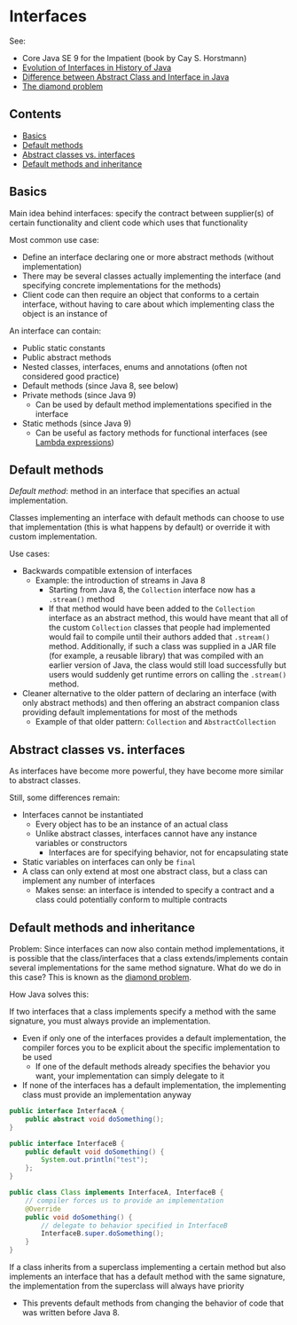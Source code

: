 # Interfaces

See:

-   Core Java SE 9 for the Impatient (book by Cay S. Horstmann)
-   [Evolution of Interfaces in History of Java](https://dzone.com/articles/evolution-of-interface-in-history-of-java)
-   [Difference between Abstract Class and Interface in Java](https://www.geeksforgeeks.org/difference-between-abstract-class-and-interface-in-java/)
-   [The diamond problem](https://en.wikipedia.org/wiki/Multiple_inheritance#The_diamond_problem)

## Contents

-   [Basics](#basics)
-   [Default methods](#default-methods)
-   [Abstract classes vs. interfaces](#abstract-classes-vs-interfaces)
-   [Default methods and inheritance](#default-methods-and-inheritance)

## Basics

Main idea behind interfaces: specify the contract between supplier(s) of certain functionality and client code which uses that functionality

Most common use case: 

-   Define an interface declaring one or more abstract methods (without implementation)
-   There may be several classes actually implementing the interface (and specifying concrete implementations for the methods)
-   Client code can then require an object that conforms to a certain interface, without having to care about which implementing class the object is an instance of

An interface can contain:

-   Public static constants
-   Public abstract methods
-   Nested classes, interfaces, enums and annotations (often not considered good practice)
-   Default methods (since Java 8, see below)
-   Private methods (since Java 9)
    -   Can be used by default method implementations specified in the interface
-   Static methods (since Java 9)
    -   Can be useful as factory methods for functional interfaces (see [Lambda expressions](./Lambda-expressions.md))

## Default methods

_Default method_: method in an interface that specifies an actual implementation.

Classes implementing an interface with default methods can choose to use that implementation (this is what happens by default) or override it with custom implementation.

Use cases:

-   Backwards compatible extension of interfaces
    -   Example: the introduction of streams in Java 8
        -   Starting from Java 8, the `Collection` interface now has a `.stream()` method
        -   If that method would have been added to the `Collection` interface as an abstract method, this would have meant that all of the custom `Collection` classes that people had implemented would fail to compile until their authors added that `.stream()` method. Additionally, if such a class was supplied in a JAR file (for example, a reusable library) that was compiled with an earlier version of Java, the class would still load successfully but users would suddenly get runtime errors on calling the `.stream()` method.
-   Cleaner alternative to the older pattern of declaring an interface (with only abstract methods) and then offering an abstract companion class providing default implementations for most of the methods
    -   Example of that older pattern: `Collection` and `AbstractCollection`

## Abstract classes vs. interfaces

As interfaces have become more powerful, they have become more similar to abstract classes.

Still, some differences remain:

-   Interfaces cannot be instantiated
    -   Every object has to be an instance of an actual class
    -   Unlike abstract classes, interfaces cannot have any instance variables or constructors
        -   Interfaces are for specifying behavior, not for encapsulating state
-   Static variables on interfaces can only be `final`
-   A class can only extend at most one abstract class, but a class can implement any number of interfaces
    -   Makes sense: an interface is intended to specify a contract and a class could potentially conform to multiple contracts

## Default methods and inheritance

Problem: Since interfaces can now also contain method implementations, it is possible that the class/interfaces that a class extends/implements contain several implementations for the same method signature. What do we do in this case? This is known as the [diamond problem](https://en.wikipedia.org/wiki/Multiple_inheritance#The_diamond_problem).

How Java solves this:

If two interfaces that a class implements specify a method with the same signature, you must always provide an implementation.

-   Even if only one of the interfaces provides a default implementation, the compiler forces you to be explicit about the specific implementation to be used
    -   If one of the default methods already specifies the behavior you want, your implementation can simply delegate to it
-   If none of the interfaces has a default implementation, the implementing class must provide an implementation anyway

```java
public interface InterfaceA {    
    public abstract void doSomething();
}

public interface InterfaceB {    
    public default void doSomething() {
        System.out.println("test");
    };
}

public class Class implements InterfaceA, InterfaceB {
    // compiler forces us to provide an implementation
    @Override
    public void doSomething() {
        // delegate to behavior specified in InterfaceB
        InterfaceB.super.doSomething();
    }
}
```

If a class inherits from a superclass implementing a certain method but also implements an interface that has a default method with the same signature,  the implementation from the superclass will always have priority

-   This prevents default methods from changing the behavior of code that was written before Java 8.
